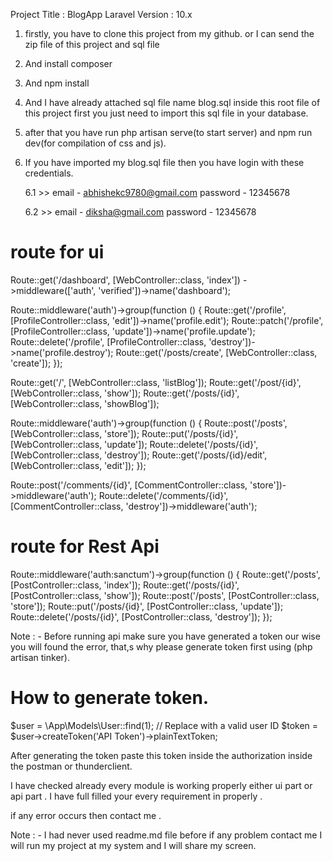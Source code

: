 
Project Title : BlogApp
Laravel Version : 10.x


1. firstly, you have to clone this project from my github. or I can send the zip file of this project and sql file 
2. And install composer 
3. And npm install 
4. And I have already attached sql file name blog.sql inside this root file of this project first you just need to import this sql file in your database.
5. after that you have run php artisan serve(to start server) and npm run dev(for compilation of css and js).
6. If you have imported my blog.sql file then you have login with these credentials.

   6.1 >>   email - abhishekc9780@gmail.com
            password - 12345678

   6.2 >>  email - diksha@gmail.com
            password - 12345678


route for ui 
============
Route::get('/dashboard', [WebController::class, 'index'])
    ->middleware(['auth', 'verified'])->name('dashboard');

Route::middleware('auth')->group(function () {
    Route::get('/profile', [ProfileController::class, 'edit'])->name('profile.edit');
    Route::patch('/profile', [ProfileController::class, 'update'])->name('profile.update');
    Route::delete('/profile', [ProfileController::class, 'destroy'])->name('profile.destroy');
    Route::get('/posts/create', [WebController::class, 'create']);
});

Route::get('/', [WebController::class, 'listBlog']);
Route::get('/post/{id}', [WebController::class, 'show']);
Route::get('/posts/{id}', [WebController::class, 'showBlog']);

Route::middleware('auth')->group(function () {
    Route::post('/posts', [WebController::class, 'store']);
    Route::put('/posts/{id}', [WebController::class, 'update']);
    Route::delete('/posts/{id}', [WebController::class, 'destroy']);
    Route::get('/posts/{id}/edit', [WebController::class, 'edit']);
});

Route::post('/comments/{id}', [CommentController::class, 'store'])->middleware('auth');
Route::delete('/comments/{id}', [CommentController::class, 'destroy'])->middleware('auth');


route for Rest Api 
==================

Route::middleware('auth:sanctum')->group(function () {
    Route::get('/posts', [PostController::class, 'index']);
    Route::get('/posts/{id}', [PostController::class, 'show']);
    Route::post('/posts', [PostController::class, 'store']);
    Route::put('/posts/{id}', [PostController::class, 'update']);
    Route::delete('/posts/{id}', [PostController::class, 'destroy']);
});

Note : - Before running api make sure you have generated a token our wise you will found the error, that,s why please generate token first using (php artisan tinker).

How to generate token. 
======================
$user = \App\Models\User::find(1); // Replace with a valid user ID
$token = $user->createToken('API Token')->plainTextToken;

After generating the token paste this token inside the authorization inside the postman or thunderclient.

I have checked already every module is working properly either ui part or api part .
I have full filled your every requirement in properly .

if any error occurs then contact me .

Note : - I had never used readme.md file before if any problem contact me I will run my project at my system and I will share my screen.


